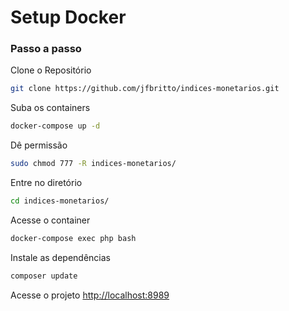 # Setup Docker

### Passo a passo

Clone o Repositório
```sh
git clone https://github.com/jfbritto/indices-monetarios.git
```

Suba os containers

```sh
docker-compose up -d
```

Dê permissão
```sh
sudo chmod 777 -R indices-monetarios/
```

Entre no diretório
```sh
cd indices-monetarios/
```

Acesse o container

```sh
docker-compose exec php bash
```

Instale as dependências

```sh
composer update
```

Acesse o projeto
[http://localhost:8989](http://localhost:8989)
